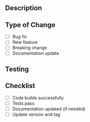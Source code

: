 ## Description

<!-- Briefly describe what this PR does -->

## Type of Change

- [ ] Bug fix
- [ ] New feature
- [ ] Breaking change
- [ ] Documentation update

## Testing

<!-- How has this been tested? -->

## Checklist

- [ ] Code builds successfully
- [ ] Tests pass
- [ ] Documentation updated (if needed)
- [ ] Update version and tag
